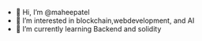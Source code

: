- 👋 Hi, I’m @maheepatel
- 👀 I’m interested in blockchain,webdevelopment, and AI
- 🌱 I’m currently learning Backend and solidity
<!-- - 💞️ I’m looking to collaborate on ...
- 📫 How to reach me ... -->

<!---
maheepatel/maheepatel is a ✨ special ✨ repository because its `README.md` (this file) appears on your GitHub profile.
You can click the Preview link to take a look at your changes.
--->
